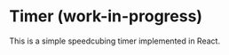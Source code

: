 Timer (work-in-progress)
========================

This is a simple speedcubing timer implemented in React.
